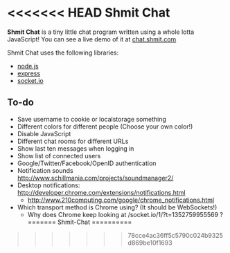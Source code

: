 <<<<<<< HEAD
Shmit Chat
========

__Shmit Chat__ is a tiny little chat program written using a whole lotta JavaScript! You can see a live demo of it at [chat.shmit.com](http://chat.shmit.com)


Shmit Chat uses the following libraries:

* [node.js](http://nodejs.org/)
* [express](http://expressjs.com/)
* [socket.io](http://socket.io/)

To-do
--------
* Save username to cookie or localstorage something
* Different colors for different people (Choose your own color!)
* Disable JavaScript
* Different chat rooms for different URLs
* Show last ten messages when logging in
* Show list of connected users
* Google/Twitter/Facebook/OpenID authentication
* Notification sounds http://www.schillmania.com/projects/soundmanager2/
* Desktop notifications: http://developer.chrome.com/extensions/notifications.html
  * http://www.210computing.com/google/chrome_notifications.html
* Which transport method is Chrome using? (It should be WebSockets!)
  * Why does Chrome keep looking at /socket.io/1/?t=1352759955569 ?
=======
Shmit-Chat
==========
>>>>>>> 78cce4ac36ff5c5790c024b9325d869be10f1693
